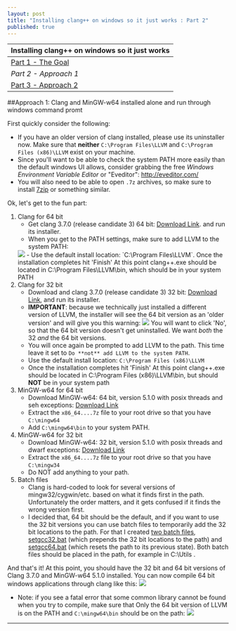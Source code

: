 ```yaml
---
layout: post
title: "Installing clang++ on windows so it just works : Part 2"
published: true
---
```



<table>
  <thead>
    <tr>
      <th>Installing clang++ on windows so it just works</th>
    </tr>
  </thead>
  <tbody>
    <tr>
      <td><a href=http://blog.johannesmp.com/2015/09/01/installing-clang-on-windows-pt1/>Part 1 - The Goal</a></td>
    </tr>
    <tr>
      <td><em>Part 2 - Approach 1</em></td>
    </tr>
    <tr>
      <td><a href=http://blog.johannesmp.com/2015/09/01/installing-clang-on-windows-pt2/>Part 3 - Approach 2</3></td>
    </tr>
  </tbody>
</table>


##Approach 1: Clang and MinGW-w64 installed alone and run through windows command promt

First quickly consider the following:

- If you have an older version of clang installed, please use its uninstaller now. Make sure that **neither** `C:\Program Files\LLVM` and `C:\Program Files (x86)\LLVM` exist on your machine.
- Since you'll want to be able to check the system PATH more easily than the default windows UI allows, consider grabbing the free *Windows Environment Variable Editor* or "Eveditor": http://eveditor.com/
- You will also need to be able to open `.7z` archives, so make sure to install [7zip](http://www.7-zip.org/) or something similar.


Ok, let's get to the fun part:

1. Clang for 64 bit
    - Get clang 3.7.0 (release candidate 3) 64 bit: [Download Link](http://llvm.org/pre-releases/3.7.0/rc3/LLVM-3.7.0-rc3-win64.exe). and run its installer.
    - When you get to the PATH settings, make sure to add LLVM to the system PATH:
    <img src=http://i.imgur.com/AIjaxKk.png />
    - Use the default install location: `C:\Program Files\LLVM`. Once the installation completes hit 'Finish' At this point clang++.exe should be located in C:\Program Files\LLVM\bin, which should be in your system PATH
2. Clang for 32 bit
    - Download and clang 3.7.0 (release candidate 3) 32 bit: [Download Link](http://llvm.org/pre-releases/3.7.0/rc3/LLVM-3.7.0-rc3-win32.exe), and run its installer.
    - **IMPORTANT**: because we technically just installed a different version of LLVM, the installer will see the 64 bit version as an 'older version' and will give you this warning:
        <img src="http://i.imgur.com/TcfUY3b.png" />
        You will want to click 'No', so that the 64 bit version doesn't get uninstalled. We want *both* the 32 *and* the 64 bit versions.
    - You will once again be prompted to add LLVM to the path. This time leave it set to `Do **not** add LLVM to the system PATH`.
    - Use the default install location: `C:\Program Files (x86)\LLVM`
    - Once the installation completes hit 'Finish' At this point clang++.exe should be located in C:\Program Files (x86)\LLVM\bin, but should **NOT** be in your system path
3. MinGW-w64 for 64 bit
    - Download MinGW-w64: 64 bit, version 5.1.0 with posix threads and seh exceptions: [Download Link](http://sourceforge.net/projects/mingw-w64/files/Toolchains%20targetting%20Win64/Personal%20Builds/mingw-builds/5.1.0/threads-posix/seh/x86_64-5.1.0-release-posix-seh-rt_v4-rev0.7z/download)
    - Extract the `x86_64....7z` file to your root drive so that you have `C:\mingw64`
    - Add `C:\mingw64\bin` to your system PATH.
4. MinGW-w64 for 32 bit
    - Download MinGW-w64: 32 bit, version 5.1.0 with posix threads and dwarf exceptions: [Download Link](http://sourceforge.net/projects/mingw-w64/files/Toolchains%20targetting%20Win32/Personal%20Builds/mingw-builds/5.1.0/threads-posix/dwarf/i686-5.1.0-release-posix-dwarf-rt_v4-rev0.7z/download)
    - Extract the `x86_64....7z` file to your root drive so that you have `C:\mingw34`
    - Do NOT add anything to your path.
5. Batch files
    - Clang is hard-coded to look for several versions of mingw32/cygwin/etc. based on what it finds first in the path. Unfortunately the order matters, and it gets confused if it finds the wrong version first.
    - I decided that, 64 bit should be the default, and if you want to use the 32 bit versions you can use batch files to temporarily add the 32 bit locations to the path. For that I created [two batch files](https://gist.github.com/JohannesMP/1e7ed200367460255971), [setgcc32.bat](https://gist.github.com/JohannesMP/1e7ed200367460255971/raw/61be418a184e6c0ab0ef36d07c5552d38a5670cf/setgcc32.bat) (which prepends the 32 bit locations to the path) and [setgcc64.bat](https://gist.github.com/JohannesMP/1e7ed200367460255971/raw/61be418a184e6c0ab0ef36d07c5552d38a5670cf/setgcc64.bat) (which resets the path to its previous state). Both batch files should be placed in the path, for example in  C:\Utils .
    
And that's it! At this point, you should have the 32 bit and 64 bit versions of Clang 3.7.0 and MinGW-w64 5.1.0 installed. You can now compile 64 bit windows applications through clang like this:
<img src="http://i.imgur.com/mF9Z3Ij.png" />

- Note: if you see a fatal error that some common library cannot be found when you try to compile, make sure that Only the 64 bit version of LLVM is on the PATH and `C:\mingw64\bin` should be on the path:
    <img src=http://i.imgur.com/UNerbDA.png />









----
